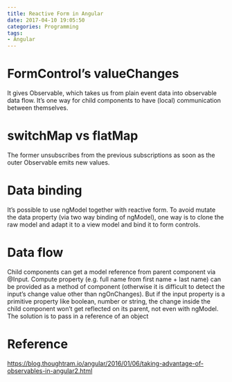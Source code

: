 ```yaml
---
title: Reactive Form in Angular
date: 2017-04-10 19:05:50
categories: Programming
tags:
- Angular
---
```


# FormControl’s valueChanges 
It gives Observable, which takes us from plain event data into observable data flow. It’s one way for child components to have (local) communication between themselves.

# switchMap vs flatMap
The former unsubscribes from the previous subscriptions as soon as the outer Observable emits new values.

<!-- more -->

# Data binding
It’s possible to use ngModel together with reactive form. To avoid mutate the data property (via two way binding of ngModel), one way is to clone the raw model and adapt it to a view model and bind it to form controls.

# Data flow 
Child components can get a model reference from parent component via @Input. Compute property (e.g. full name from first name + last name) can be provided as a method of component (otherwise it is difficult to detect the input’s change value other than ngOnChanges).
But if the input property is a primitive property like boolean, number or string, the change inside the child component won’t get reflected on its parent, not even with ngModel. The solution is to pass in a reference of an object

# Reference
https://blog.thoughtram.io/angular/2016/01/06/taking-advantage-of-observables-in-angular2.html

